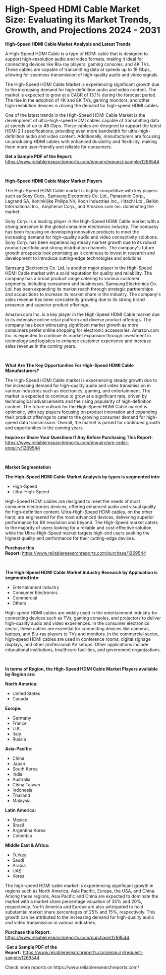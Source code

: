 <p><h1>High-Speed HDMI Cable Market Size: Evaluating its Market Trends, Growth, and Projections 2024 - 2031</h1></p><p><strong>High-Speed HDMI Cable Market Analysis and Latest Trends</strong></p>
<p><p>A High-Speed HDMI Cable is a type of HDMI cable that is designed to support high-resolution audio and video formats, making it ideal for connecting devices like Blu-ray players, gaming consoles, and 4K TVs. These cables are capable of transmitting data at speeds up to 18 Gbps, allowing for seamless transmission of high-quality audio and video signals.</p><p>The High-Speed HDMI Cable Market is experiencing significant growth due to the increasing demand for high-definition audio and video content. The market is expected to grow at a CAGR of 13.1% during the forecast period. The rise in the adoption of 4K and 8K TVs, gaming monitors, and other high-resolution devices is driving the demand for high-speed HDMI cables.</p><p>One of the latest trends in the High-Speed HDMI Cable Market is the development of ultra-high-speed HDMI cables capable of transmitting data at speeds of up to 48 Gbps. These cables are designed to support the latest HDMI 2.1 specifications, providing even more bandwidth for ultra-high-definition audio and video content. Additionally, manufacturers are focusing on producing HDMI cables with enhanced durability and flexibility, making them more user-friendly and reliable for consumers.</p></p>
<p><strong>Get a Sample PDF of the Report:&nbsp;</strong> <a href="https://www.reliableresearchreports.com/enquiry/request-sample/1269544">https://www.reliableresearchreports.com/enquiry/request-sample/1269544</a></p>
<p>&nbsp;</p>
<p><strong>High-Speed HDMI Cable Major Market Players</strong></p>
<p><p>The High-Speed HDMI Cable market is highly competitive with key players such as Sony Corp., Samsung Electronics Co. Ltd., Panasonic Corp., Legrand SA, Koninklijke Philips NV, Koch Industries Inc., Hitachi Ltd., Belkin International Inc., Amphenol Corp., and Amazon.com Inc. dominating the market.</p><p>Sony Corp. is a leading player in the High-Speed HDMI Cable market with a strong presence in the global consumer electronics industry. The company has been focusing on developing innovative products to meet the increasing demand for high-quality audio and video connectivity solutions. Sony Corp. has been experiencing steady market growth due to its robust product portfolio and strong distribution channels. The company's future growth prospects look promising as it continues to invest in research and development to introduce cutting-edge technologies and solutions.</p><p>Samsung Electronics Co. Ltd. is another major player in the High-Speed HDMI Cable market with a solid reputation for quality and reliability. The company has a broad product range catering to various customer segments, including consumers and businesses. Samsung Electronics Co. Ltd. has been expanding its market reach through strategic partnerships and acquisitions to increase its market share in the industry. The company's sales revenue has been consistently growing due to its strong brand presence and superior product offerings.</p><p>Amazon.com Inc. is a key player in the High-Speed HDMI Cable market due to its extensive online retail platform and diverse product offerings. The company has been witnessing significant market growth as more consumers prefer online shopping for electronic accessories. Amazon.com Inc. is expected to continue its market expansion through investment in technology and logistics to enhance customer experience and increase sales revenue in the coming years.</p></p>
<p>&nbsp;</p>
<p><strong>What Are The Key Opportunities For High-Speed HDMI Cable Manufacturers?</strong></p>
<p><p>The High-Speed HDMI Cable market is experiencing steady growth due to the increasing demand for high-quality audio and video transmission in various industries such as electronics, gaming, and entertainment. The market is expected to continue to grow at a significant rate, driven by technological advancements and the rising popularity of high-definition content. The future outlook for the High-Speed HDMI Cable market is optimistic, with key players focusing on product innovation and expanding their product offerings to cater to the growing consumer demand for high-speed data transmission. Overall, the market is poised for continued growth and opportunities in the coming years.</p></p>
<p><strong>Inquire or Share Your Questions If Any Before Purchasing This Report:</strong> <a href="https://www.reliableresearchreports.com/enquiry/pre-order-enquiry/1269544">https://www.reliableresearchreports.com/enquiry/pre-order-enquiry/1269544</a></p>
<p>&nbsp;</p>
<p><strong>Market Segmentation</strong></p>
<p><strong>The High-Speed HDMI Cable Market Analysis by types is segmented into:</strong></p>
<p><ul><li>High-Speed</li><li>Ultra-High-Speed</li></ul></p>
<p><p>High-Speed HDMI cables are designed to meet the needs of most consumer electronics devices, offering enhanced audio and visual quality for high-definition content. Ultra-High-Speed HDMI cables, on the other hand, are engineered for the most advanced devices, delivering superior performance for 8K resolution and beyond. The High-Speed market caters to the majority of users looking for a reliable and cost-effective solution, while the Ultra-High-Speed market targets high-end users seeking the highest quality and performance for their cutting-edge devices.</p></p>
<p><strong>Purchase this Report:&nbsp;</strong><a href="https://www.reliableresearchreports.com/purchase/1269544">https://www.reliableresearchreports.com/purchase/1269544</a></p>
<p>&nbsp;</p>
<p><strong>The High-Speed HDMI Cable Market Industry Research by Application is segmented into:</strong></p>
<p><ul><li>Entertainment Industry</li><li>Consumer Electronics</li><li>Commercial</li><li>Others</li></ul></p>
<p><p>High-speed HDMI cables are widely used in the entertainment industry for connecting devices such as TVs, gaming consoles, and projectors to deliver high-quality audio and video experiences. In the consumer electronics sector, these cables are essential for connecting devices like cameras, laptops, and Blu-ray players to TVs and monitors. In the commercial sector, high-speed HDMI cables are used in conference rooms, digital signage displays, and other professional AV setups. Other applications include educational institutions, healthcare facilities, and government organizations.</p></p>
<p>&nbsp;</p>
<p><strong>In terms of Region, the High-Speed HDMI Cable Market Players available by Region are:</strong></p>
<p>
    <p> <strong> North America: </strong>
        <ul>
            <li>United States</li>
            <li>Canada</li>
        </ul>
        </p> 
    <p> <strong> Europe: </strong>
        <ul>
            <li>Germany</li>
            <li>France</li>
            <li>U.K.</li>
            <li>Italy</li>
            <li>Russia</li>
        </ul>
        </p> 
    <p> <strong> Asia-Pacific: </strong>
        <ul>
            <li>China</li>
            <li>Japan</li>
            <li>South Korea</li>
            <li>India</li>
            <li>Australia</li>
            <li>China Taiwan</li>
            <li>Indonesia</li>
            <li>Thailand</li>
            <li>Malaysia</li>
        </ul>
        </p> 
    <p> <strong> Latin America: </strong>
        <ul>
            <li>Mexico</li>
            <li>Brazil</li>
            <li>Argentina Korea</li>
            <li>Colombia</li>
        </ul>
        </p> 
    <p> <strong> Middle East & Africa: </strong>
        <ul>
            <li>Turkey</li>
            <li>Saudi</li>
            <li>Arabia</li>
            <li>UAE</li>
            <li>Korea</li>
        </ul>
    </p>
    </p>
<p><p>The high-speed HDMI cable market is experiencing significant growth in regions such as North America, Asia Pacific, Europe, the USA, and China. Among these regions, Asia Pacific and China are expected to dominate the market with a market share percentage valuation of 35% and 20%, respectively. North America and Europe are also anticipated to hold substantial market share percentages of 25% and 15%, respectively. This growth can be attributed to the increasing demand for high-quality audio and video transmission in various industries.</p></p>
<p><strong>Purchase this Report: </strong><a href="https://www.reliableresearchreports.com/purchase/1269544">https://www.reliableresearchreports.com/purchase/1269544</a></p>
<p>&nbsp;<strong>Get a Sample PDF of the Report:&nbsp;&nbsp;</strong><a href="https://www.reliableresearchreports.com/enquiry/request-sample/1269544">https://www.reliableresearchreports.com/enquiry/request-sample/1269544</a></p>
<p><strong></strong></p>
<p>Check more reports on https://www.reliableresearchreports.com/</p>